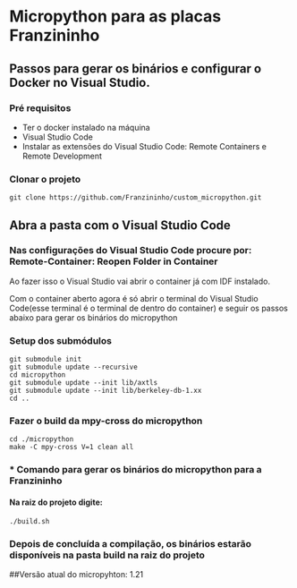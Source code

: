 # Micropython para as placas Franzininho

## Passos para gerar os binários e configurar o Docker no Visual Studio.

### Pré requisitos

* Ter o docker instalado na máquina
* Visual Studio Code
* Instalar as extensões do Visual Studio Code: Remote Containers e Remote Development

### Clonar o projeto
```shell
git clone https://github.com/Franzininho/custom_micropython.git
```

## Abra a pasta com o Visual Studio Code

### Nas configurações do Visual Studio Code procure por: Remote-Container: Reopen Folder in Container
Ao fazer isso o Visual Studio vai abrir o container já com IDF instalado.


Com o container aberto agora é só abrir o terminal do Visual Studio Code(esse terminal é o terminal de dentro do container) e seguir os passos abaixo para gerar os binários do micropython 

###  Setup dos submódulos
```shell
git submodule init
git submodule update --recursive
cd micropython
git submodule update --init lib/axtls
git submodule update --init lib/berkeley-db-1.xx
cd ..
```

### Fazer o build da mpy-cross do micropython

```shell
cd ./micropython
make -C mpy-cross V=1 clean all
```

### * Comando para gerar os binários do micropython para a Franzininho

#### Na raiz do projeto digite: ####

```shell
./build.sh
```

### Depois de concluída a compilação, os binários estarão disponíveis na pasta build na raiz do projeto ###

##Versão atual do micropyhton: 1.21


